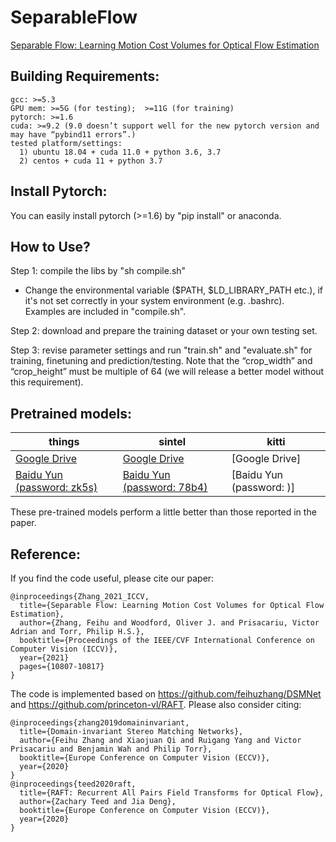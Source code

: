 # SeparableFlow
[Separable Flow: Learning Motion Cost Volumes for Optical Flow Estimation](https://openaccess.thecvf.com/content/ICCV2021/papers/Zhang_Separable_Flow_Learning_Motion_Cost_Volumes_for_Optical_Flow_Estimation_ICCV_2021_paper.pdf)




## Building Requirements:

    gcc: >=5.3
    GPU mem: >=5G (for testing);  >=11G (for training)
    pytorch: >=1.6
    cuda: >=9.2 (9.0 doesn’t support well for the new pytorch version and may have “pybind11 errors”.)
    tested platform/settings:
      1) ubuntu 18.04 + cuda 11.0 + python 3.6, 3.7
      2) centos + cuda 11 + python 3.7
      

## Install Pytorch:
You can easily install pytorch (>=1.6) by "pip install" or anaconda.


## How to Use?

Step 1: compile the libs by "sh compile.sh"
- Change the environmental variable ($PATH, $LD_LIBRARY_PATH etc.), if it's not set correctly in your system environment (e.g. .bashrc). Examples are included in "compile.sh".

Step 2: download and prepare the training dataset or your own testing set.

        
Step 3: revise parameter settings and run "train.sh" and "evaluate.sh" for training, finetuning and prediction/testing. Note that the “crop_width” and “crop_height” must be multiple of 64 (we will release a better model without this requirement).


## Pretrained models:

| things | sintel | kitti|
|---|---|---|
|[Google Drive](https://drive.google.com/file/d/1baepLE9wxmt4QJEGMC5QeaQCQfZETEAu/view?usp=sharing)|[Google Drive](https://drive.google.com/file/d/1bpm0HmwcBrbyAsikTJR3qST6mAavQ60k/view?usp=sharing)|[Google Drive]|
|[Baidu Yun (password: zk5s)](https://pan.baidu.com/s/1Vkz8-hhXak7CeQVny3aJow?pwd=zk5s)|[Baidu Yun (password: 78b4)](https://pan.baidu.com/s/10wrOO2Y_TK-pY-icejNKuA?pwd=78b4)|[Baidu Yun (password: )]|

These pre-trained models perform a little better than those reported in the paper.



## Reference:

If you find the code useful, please cite our paper:

    @inproceedings{Zhang_2021_ICCV,
      title={Separable Flow: Learning Motion Cost Volumes for Optical Flow Estimation},
      author={Zhang, Feihu and Woodford, Oliver J. and Prisacariu, Victor Adrian and Torr, Philip H.S.},
      booktitle={Proceedings of the IEEE/CVF International Conference on Computer Vision (ICCV)},
      year={2021}
      pages={10807-10817}
    }

The code is implemented based on 
https://github.com/feihuzhang/DSMNet and https://github.com/princeton-vl/RAFT.
Please also consider citing:

    @inproceedings{zhang2019domaininvariant,
      title={Domain-invariant Stereo Matching Networks},
      author={Feihu Zhang and Xiaojuan Qi and Ruigang Yang and Victor Prisacariu and Benjamin Wah and Philip Torr},
      booktitle={Europe Conference on Computer Vision (ECCV)},
      year={2020}
    }
    @inproceedings{teed2020raft,
      title={RAFT: Recurrent All Pairs Field Transforms for Optical Flow},
      author={Zachary Teed and Jia Deng},
      booktitle={Europe Conference on Computer Vision (ECCV)},
      year={2020}
    }
  

